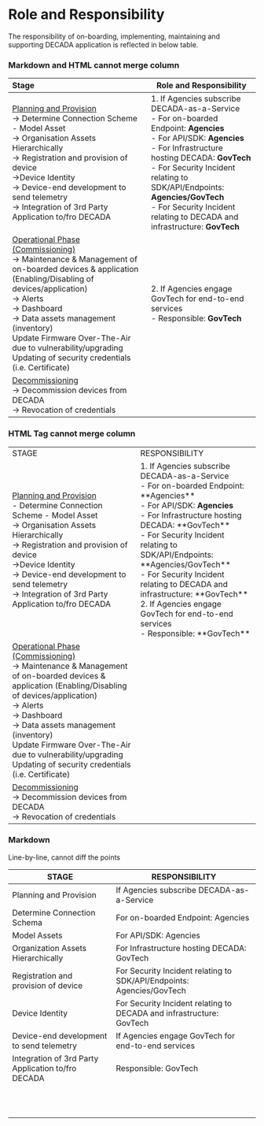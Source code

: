 # Role and Responsibility

The responsibility of on-boarding, implementing, maintaining and supporting DECADA application is reflected in below table.

### **Markdown and HTML** cannot merge column


| Stage                          | Role and Responsibility                          |
|:-------------------------------|--------------------------------------------------|
|<u>Planning and Provision</u><div>-> Determine Connection Scheme - Model Asset</div><div>-> Organisation Assets Hierarchically</div><div>-> Registration and provision of device</div><div>->Device Identity</div><div>-> Device-end development to send telemetry<div>-> Integration of 3rd Party Application to/fro DECADA</div>| 1. If Agencies subscribe DECADA-as-a-Service<div>- For on-boarded Endpoint: **Agencies**</div><div>- For API/SDK: **Agencies**</div><div>- For Infrastructure hosting DECADA: **GovTech**<div>- For Security Incident relating to SDK/API/Endpoints: **Agencies/GovTech**</div><div>- For Security Incident relating to DECADA and infrastructure: **GovTech**</div> |
| <u>Operational Phase (Commissioning)</u><div>-> Maintenance & Management of on-boarded devices & application (Enabling/Disabling of devices/application)</div><div>-> Alerts</div><div>-> Dashboard</div><div>-> Data assets management (inventory)</div><div>Update Firmware Over-The-Air due to vulnerability/upgrading</div><div>Updating of security credentials (i.e. Certificate)</div>| <div>2. If Agencies engage GovTech for end-to-end services</div><div>- Responsible: **GovTech**</div>| 
| <u>Decommissioning</u><div>-> Decommission devices from DECADA</div><div>-> Revocation of credentials</div>|     |




### **HTML Tag** cannot merge column



<table>
    <tr>
        <td>STAGE</td>
        <td>RESPONSIBILITY</td>
    </tr>
    <tr>
        <td><u>Planning and Provision</u><div>- Determine Connection Scheme - Model Asset</div><div>-> Organisation Assets Hierarchically</div><div>-> Registration and provision of device</div><div>->Device Identity</div><div>-> Device-end development to send telemetry<div>-> Integration of 3rd Party Application to/fro DECADA</div></td>
        <td>1. If Agencies subscribe DECADA-as-a-Service <div>- For on-boarded Endpoint: **Agencies**</div><div>- For API/SDK: <b>Agencies</b></div><div>- For Infrastructure hosting DECADA: **GovTech**<div>- For Security Incident relating to SDK/API/Endpoints: **Agencies/GovTech**</div><div>- For Security Incident relating to DECADA and infrastructure: **GovTech**</div><div> </div><div>2. If Agencies engage GovTech for end-to-end services</div><div>- Responsible: **GovTech**</div>
</td>
    </tr>
    <tr>
        <td><u>Operational Phase (Commissioning)</u><div>-> Maintenance & Management of on-boarded devices & application (Enabling/Disabling of devices/application)</div><div>-> Alerts</div><div>-> Dashboard</div><div>-> Data assets management (inventory)</div><div>Update Firmware Over-The-Air due to vulnerability/upgrading</div><div>Updating of security credentials (i.e. Certificate)</div></td>
        <!--<td></td>-->
    </tr>
    <tr>
        <td><u>Decommissioning</u><div>-> Decommission devices from DECADA</div><div>-> Revocation of credentials</div></td>
        <!--<td></td>-->
    </tr>   
</table>

### Markdown  
Line-by-line, cannot diff the points

| STAGE                                              | RESPONSIBILITY                                                        |
|----------------------------------------------------|-----------------------------------------------------------------------|
| Planning and Provision                             | If Agencies subscribe DECADA-as-a-Service                             |
| Determine Connection Schema                        | For on-boarded Endpoint: Agencies                                     |
| Model Assets                                       | For API/SDK: Agencies                                                 |
| Organization Assets Hierarchically                 | For Infrastructure hosting DECADA: GovTech                            |
| Registration and provision of device               | For Security Incident relating to SDK/API/Endpoints: Agencies/GovTech |
| Device Identity                                    | For Security Incident relating to DECADA and infrastructure: GovTech  |
| Device-end development to send telemetry           | If Agencies engage GovTech for end-to-end services                    |
| Integration of 3rd Party Application to/fro DECADA | Responsible: GovTech                                                  |
|                                                    |                                                                       |
|                                                    |                                                                       |
|                                                    |                                                                       |
|                                                    |                                                                       |
|                                                    |                                                                       |
|                                                    |                                                                       |
|                                                    |                                                                       |
|                                                    |                                                                       |
|                                                    |                                                                       |
|                                                    |                                                                       |
|                                                    |                                                                       |







